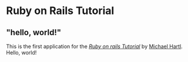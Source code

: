 # Ruby on Rails Tutorial

## "hello, world!"

This is the first application for the
[*Ruby on rails Tutorial*](https:www.railstutorial.org/)
by [Michael Hartl](https://www.michealhartl.com/). Hello, world!
